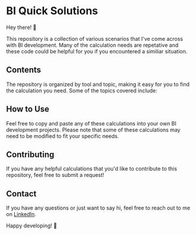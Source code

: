 # BI Quick Solutions

Hey there! 👋

This repository is a collection of various scenarios that I've come across with BI development. Many of the calculation needs are repetative and these code could be helpful for you if you encountered a similiar situation. 

## Contents

The repository is organized by tool and topic, making it easy for you to find the calculation you need. Some of the topics covered include:

## How to Use

Feel free to copy and paste any of these calculations into your own BI development projects. Please note that some of these calculations may need to be modified to fit your specific needs.

## Contributing

If you have any helpful calculations that you'd like to contribute to this repository, feel free to submit a request!

## Contact

If you have any questions or just want to say hi, feel free to reach out to me on [LinkedIn](https://www.linkedin.com/in/tianen-cheng/). 

Happy developing! 🚀
